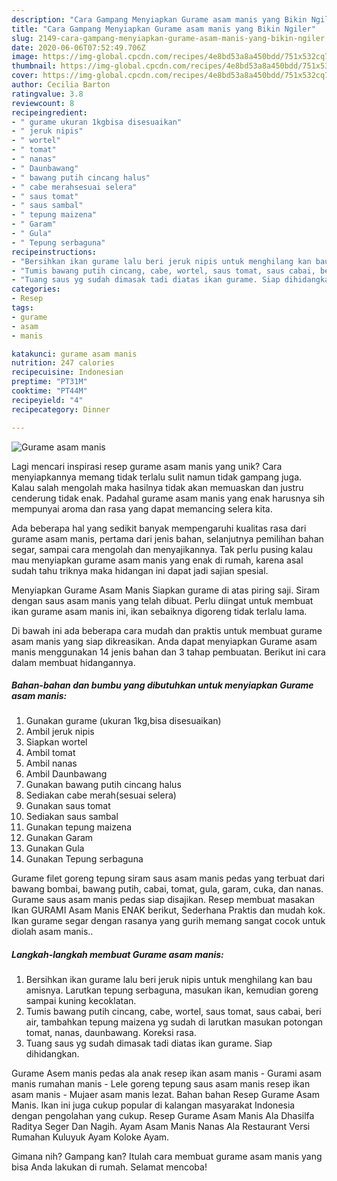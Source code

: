 ```yaml
---
description: "Cara Gampang Menyiapkan Gurame asam manis yang Bikin Ngiler"
title: "Cara Gampang Menyiapkan Gurame asam manis yang Bikin Ngiler"
slug: 2149-cara-gampang-menyiapkan-gurame-asam-manis-yang-bikin-ngiler
date: 2020-06-06T07:52:49.706Z
image: https://img-global.cpcdn.com/recipes/4e8bd53a8a450bdd/751x532cq70/gurame-asam-manis-foto-resep-utama.jpg
thumbnail: https://img-global.cpcdn.com/recipes/4e8bd53a8a450bdd/751x532cq70/gurame-asam-manis-foto-resep-utama.jpg
cover: https://img-global.cpcdn.com/recipes/4e8bd53a8a450bdd/751x532cq70/gurame-asam-manis-foto-resep-utama.jpg
author: Cecilia Barton
ratingvalue: 3.8
reviewcount: 8
recipeingredient:
- " gurame ukuran 1kgbisa disesuaikan"
- " jeruk nipis"
- " wortel"
- " tomat"
- " nanas"
- " Daunbawang"
- " bawang putih cincang halus"
- " cabe merahsesuai selera"
- " saus tomat"
- " saus sambal"
- " tepung maizena"
- " Garam"
- " Gula"
- " Tepung serbaguna"
recipeinstructions:
- "Bersihkan ikan gurame lalu beri jeruk nipis untuk menghilang kan bau amisnya. Larutkan tepung serbaguna, masukan ikan, kemudian goreng sampai kuning kecoklatan."
- "Tumis bawang putih cincang, cabe, wortel, saus tomat, saus cabai, beri air, tambahkan tepung maizena yg sudah di larutkan masukan potongan tomat, nanas, daunbawang. Koreksi rasa."
- "Tuang saus yg sudah dimasak tadi diatas ikan gurame. Siap dihidangkan."
categories:
- Resep
tags:
- gurame
- asam
- manis

katakunci: gurame asam manis 
nutrition: 247 calories
recipecuisine: Indonesian
preptime: "PT31M"
cooktime: "PT44M"
recipeyield: "4"
recipecategory: Dinner

---
```



![Gurame asam manis](https://img-global.cpcdn.com/recipes/4e8bd53a8a450bdd/751x532cq70/gurame-asam-manis-foto-resep-utama.jpg)

Lagi mencari inspirasi resep gurame asam manis yang unik? Cara menyiapkannya memang tidak terlalu sulit namun tidak gampang juga. Kalau salah mengolah maka hasilnya tidak akan memuaskan dan justru cenderung tidak enak. Padahal gurame asam manis yang enak harusnya sih mempunyai aroma dan rasa yang dapat memancing selera kita.

Ada beberapa hal yang sedikit banyak mempengaruhi kualitas rasa dari gurame asam manis, pertama dari jenis bahan, selanjutnya pemilihan bahan segar, sampai cara mengolah dan menyajikannya. Tak perlu pusing kalau mau menyiapkan gurame asam manis yang enak di rumah, karena asal sudah tahu triknya maka hidangan ini dapat jadi sajian spesial.

Menyiapkan Gurame Asam Manis Siapkan gurame di atas piring saji. Siram dengan saus asam manis yang telah dibuat. Perlu diingat untuk membuat ikan gurame asam manis ini, ikan sebaiknya digoreng tidak terlalu lama.


Di bawah ini ada beberapa cara mudah dan praktis untuk membuat gurame asam manis yang siap dikreasikan. Anda dapat menyiapkan Gurame asam manis menggunakan 14 jenis bahan dan 3 tahap pembuatan. Berikut ini cara dalam membuat hidangannya.

<!--inarticleads1-->

##### Bahan-bahan dan bumbu yang dibutuhkan untuk menyiapkan Gurame asam manis:

1. Gunakan  gurame (ukuran 1kg,bisa disesuaikan)
1. Ambil  jeruk nipis
1. Siapkan  wortel
1. Ambil  tomat
1. Ambil  nanas
1. Ambil  Daunbawang
1. Gunakan  bawang putih cincang halus
1. Sediakan  cabe merah(sesuai selera)
1. Gunakan  saus tomat
1. Sediakan  saus sambal
1. Gunakan  tepung maizena
1. Gunakan  Garam
1. Gunakan  Gula
1. Gunakan  Tepung serbaguna


Gurame filet goreng tepung siram saus asam manis pedas yang terbuat dari bawang bombai, bawang putih, cabai, tomat, gula, garam, cuka, dan nanas. Gurame saus asam manis pedas siap disajikan. Resep membuat masakan Ikan GURAMI Asam Manis ENAK berikut, Sederhana Praktis dan mudah kok. Ikan gurame segar dengan rasanya yang gurih memang sangat cocok untuk diolah asam manis.. 

<!--inarticleads2-->

##### Langkah-langkah membuat Gurame asam manis:

1. Bersihkan ikan gurame lalu beri jeruk nipis untuk menghilang kan bau amisnya. Larutkan tepung serbaguna, masukan ikan, kemudian goreng sampai kuning kecoklatan.
1. Tumis bawang putih cincang, cabe, wortel, saus tomat, saus cabai, beri air, tambahkan tepung maizena yg sudah di larutkan masukan potongan tomat, nanas, daunbawang. Koreksi rasa.
1. Tuang saus yg sudah dimasak tadi diatas ikan gurame. Siap dihidangkan.


Gurame Asem manis pedas ala anak resep ikan asam manis - Gurami asam manis rumahan manis - Lele goreng tepung saus asam manis resep ikan asam manis - Mujaer asam manis lezat. Bahan bahan Resep Gurame Asam Manis. Ikan ini juga cukup popular di kalangan masyarakat Indonesia dengan pengolahan yang cukup. Resep Gurame Asam Manis Ala Dhasilfa Raditya Seger Dan Nagih. Ayam Asam Manis Nanas Ala Restaurant Versi Rumahan Kuluyuk Ayam Koloke Ayam. 

Gimana nih? Gampang kan? Itulah cara membuat gurame asam manis yang bisa Anda lakukan di rumah. Selamat mencoba!
